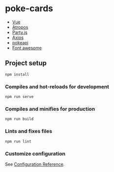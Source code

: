 # poke-cards

- [Vue](https://vuejs.org/guide/introduction.html)
- [Atropos](https://atroposjs.com/docs)
- [Party.js](https://party.js.org/docs/)
- [Axios](https://axios-http.com/docs/intro)
- [pokeapi](https://pokeapi.co/docs/v2)
- [Font awesome](https://fontawesome.com/icons)

## Project setup

```
npm install
```

### Compiles and hot-reloads for development

```
npm run serve
```

### Compiles and minifies for production

```
npm run build
```

### Lints and fixes files

```
npm run lint
```

### Customize configuration

See [Configuration Reference](https://cli.vuejs.org/config/).
